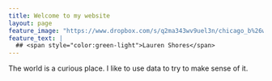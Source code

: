 ```yaml
---
title: Welcome to my website
layout: page
feature_image: "https://www.dropbox.com/s/q2ma343wv9uel3n/chicago_b%26w_long_NotCropped.jpg?raw=1"
feature_text: |
  ## <span style="color:green-light">Lauren Shores</span>
---
```


The world is a curious place. I like to use data to try to make sense of it.


